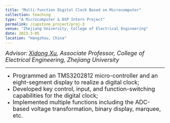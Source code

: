 ```yaml
---
title: "Multi-function Digital Clock Based on Microcomputer"
collection: teaching
type: "A Microcomputer & DSP Intern Project"
permalink: /capstone_project/proj-3
venue: "Zhejiang University, College of Electrical Engineering"
date: 2023-3-05
location: "Hangzhou, China"
---
```



*<font size=4>Advisor:</font> [<font size=4>Xidong Xu</font>](http://ee.zju.edu.cn/2020/0609/c51919a2150927/page.htm)<font size=4>, Associate Professor, College of Electrical Engineering, Zhejiang University</font>*  

- - -  

- <font size =4>Programmed an TMS3202812 micro-controller and an eight-segment display to realize a digital clock;</font>
- <font size =4>Developed key control, input, and function-switching capabilities for the digital clock;</font>
- <font size =4>Implemented multiple functions including the ADC-based voltage transformation, binary display, marquee, etc.</font>
